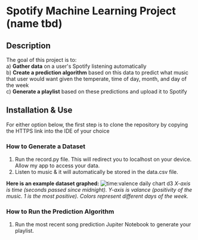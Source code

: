 # Spotify Machine Learning Project (name tbd)

## Description

The goal of this project is to:<br/>
a) **Gather data** on a user's Spotify listening automatically<br/>
b) **Create a prediction algorithm** based on this data to predict what music that user would want given the temperate, time of day, month, and day of the week<br/>
c) **Generate a playlist** based on these predictions and upload it to Spotify

## Installation & Use

For either option below, the first step is to clone the repository by copying the HTTPS link into the IDE of your choice

### How to Generate a Dataset

1) Run the record.py file. This will redirect you to localhost on your device. Allow my app to access your data.
2) Listen to music & it will automatically be stored in the data.csv file.

**Here is an example dataset graphed:**
![time:valence daily chart d3](https://github.com/user-attachments/assets/2fed2504-bdd2-4902-accb-e5821f035b47)
_X-axis is time (seconds passed since midnight). Y-axis is valance (positivity of the music. 1 is the most positive). Colors represent different days of the week._


### How to Run the Prediction Algorithm

1) Run the most recent song prediction Jupiter Notebook to generate your playlist.
